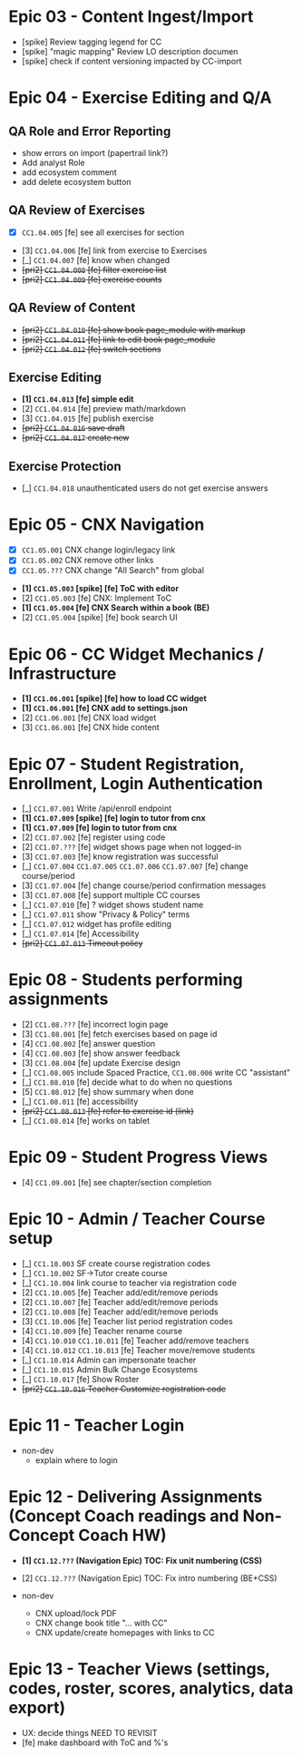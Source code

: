 # Epic 03 - Content Ingest/Import

- [spike] Review tagging legend for CC
- [spike] "magic mapping" Review LO description documen
- [spike] check if content versioning impacted by CC-import

# Epic 04 - Exercise Editing and Q/A

## QA Role and Error Reporting

- show errors on import (papertrail link?)
- Add analyst Role
- add ecosystem comment
- add delete ecosystem button

## QA Review of Exercises

- [x] `CC1.04.005` [fe] see all exercises for section 
- [3] `CC1.04.006` [fe] link from exercise to Exercises
- [_] `CC1.04.007` [fe] know when changed
- <s>[pri2] `CC1.04.008` [fe] filter exercise list</s>
- <s>[pri2] `CC1.04.009` [fe] exercise counts</s>


## QA Review of Content

- <s>[pri2] `CC1.04.010` [fe] show book page_module with markup</s>
- <s>[pri2] `CC1.04.011` [fe] link to edit book page_module</s>
- <s>[pri2] `CC1.04.012` [fe] switch sections</s>


## Exercise Editing

- **[1] `CC1.04.013` [fe] simple edit**
- [2] `CC1.04.014` [fe] preview math/markdown
- [3] `CC1.04.015` [fe] publish exercise
- <s>[pri2] `CC1.04.016` save draft</s>
- <s>[pri2] `CC1.04.017` create new</s>


## Exercise Protection

- [_] `CC1.04.018` unauthenticated users do not get exercise answers



# Epic 05 - CNX Navigation

- [x] `CC1.05.001` CNX change login/legacy link
- [x] `CC1.05.002` CNX remove other links
- [x] `CC1.05.???` CNX change "All Search" from global
- **[1] `CC1.05.003` [spike] [fe] ToC with editor**
- [2] `CC1.05.003` [fe] CNX: Implement ToC
- **[1] `CC1.05.004` [fe] CNX Search within a book (BE)**
- [2] `CC1.05.004` [spike] [fe] book search UI


# Epic 06 - CC Widget Mechanics / Infrastructure 

- **[1] `CC1.06.001` [spike] [fe] how to load CC widget**
- **[1] `CC1.06.001` [fe] CNX add to settings.json**
- [2] `CC1.06.001` [fe] CNX load widget
- [3] `CC1.06.001` [fe] CNX hide content


# Epic 07 - Student Registration, Enrollment, Login Authentication

- [_] `CC1.07.001` Write /api/enroll endpoint
- **[1] `CC1.07.009` [spike] [fe] login to tutor from cnx**
- **[1] `CC1.07.009` [fe] login to tutor from cnx**
- [2] `CC1.07.002` [fe] register using code
- [2] `CC1.07.???` [fe] widget shows page when not logged-in
- [3] `CC1.07.003` [fe] know registration was successful
- [_] `CC1.07.004` `CC1.07.005` `CC1.07.006` `CC1.07.007` [fe] change course/period
- [3] `CC1.07.004` [fe] change course/period confirmation messages
- [3] `CC1.07.008` [fe] support multiple CC courses
- [_] `CC1.07.010` [fe] ? widget shows student name
- [_] `CC1.07.011` show "Privacy & Policy" terms
- [_] `CC1.07.012` widget has profile editing
- [_] `CC1.07.014` [fe] Accessibility
- <s>[pri2] `CC1.07.013` Timeout policy</s>


# Epic 08 - Students performing assignments

- [2] `CC1.08.???` [fe] incorrect login page
- [3] `CC1.08.001` [fe] fetch exercises based on page id
- [4] `CC1.08.002` [fe] answer question 
- [4] `CC1.08.003` [fe] show answer feedback
- [3] `CC1.08.004` [fe] update Exercise design
- [_] `CC1.08.005` include Spaced Practice, `CC1.08.006` write CC "assistant"
- [_] `CC1.08.010` [fe] decide what to do when no questions
- [5] `CC1.08.012` [fe] show summary when done
- [_] `CC1.08.011` [fe] accessibility
- <s>[pri2] `CC1.08.013` [fe] refer to exercise id (link)</s>
- [_] `CC1.08.014` [fe] works on tablet


# Epic 09 - Student Progress Views

- [4] `CC1.09.001` [fe] see chapter/section completion 


# Epic 10 - Admin / Teacher Course setup

- [_] `CC1.10.003` SF create course registration codes
- [_] `CC1.10.002` SF->Tutor create course
- [_] `CC1.10.004` link course to teacher via registration code
- [2] `CC1.10.005` [fe] Teacher add/edit/remove periods
- [2] `CC1.10.007` [fe] Teacher add/edit/remove periods
- [2] `CC1.10.008` [fe] Teacher add/edit/remove periods
- [3] `CC1.10.006` [fe] Teacher list period registration codes
- [4] `CC1.10.009` [fe] Teacher rename course
- [4] `CC1.10.010` `CC1.10.011` [fe] Teacher add/remove teachers
- [4] `CC1.10.012` `CC1.10.013` [fe] Teacher move/remove students
- [_] `CC1.10.014` Admin can impersonate teacher
- [_] `CC1.10.015` Admin Bulk Change Ecosystems
- [_] `CC1.10.017` [fe] Show Roster
- <s>[pri2] `CC1.10.016` Teacher Customize registration code</s>


# Epic 11 - Teacher Login 

- non-dev
  - explain where to login


# Epic 12 - Delivering Assignments (Concept Coach readings and Non-Concept Coach HW)

- **[1] `CC1.12.???` (Navigation Epic) TOC: Fix unit numbering (CSS)**
- [2] `CC1.12.???` (Navigation Epic) TOC: Fix intro numbering (BE+CSS)

- non-dev
  - CNX upload/lock PDF
  - CNX change book title "... with CC"
  - CNX update/create homepages with links to CC


# Epic 13 - Teacher Views (settings, codes, roster, scores, analytics, data export)

- UX: decide things
NEED TO REVISIT
- [fe] make dashboard with ToC and %'s
